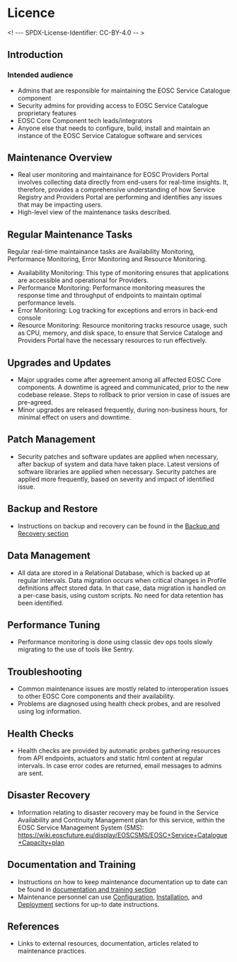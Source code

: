 # Licence

<! --- SPDX-License-Identifier: CC-BY-4.0  -- >

## Introduction

### Intended audience

- Admins that are responsible for maintaining the EOSC Service Catalogue component
- Security admins for providing access to EOSC Service Catalogue proprietary features
- EOSC Core Component tech leads/integrators
- Anyone  else that  needs  to  configure, build, install and maintain an instance of the EOSC Service Catalogue software and services

## Maintenance Overview

- Real user monitoring and maintainance for EOSC Providers Portal involves collecting data directly from end-users for real-time insights. It, therefore, provides a comprehensive understanding of how Service Registry and Providers Portal are performing and identifies any issues that may be impacting users.
- High-level view of the maintenance tasks described.

## Regular Maintenance Tasks

Regular real-time maintainance tasks are Availability Monitoring, Performance Monitoring, Error Monitoring and Resource Monitoring.

- Availability Monitoring: This type of monitoring ensures that applications are accessible and operational for Providers.
- Performance Monitoring: Performance monitoring measures the response time and throughput of endpoints to maintain optimal performance levels.
- Error Monitoring: Log tracking for exceptions and errors in back-end console
- Resource Monitoring: Resource monitoring tracks resource usage, such as CPU, memory, and disk space, to ensure that Service Cataloge and Providers Portal have the necessary resources to run effectively.

## Upgrades and Updates

- Major upgrades come after agreement among all affected EOSC Core components. A downtime is agreed and communicated, prior to the new codebase release. Steps to rollback to prior version in case of issues are pre-agreed.
- Minor upgrades are released frequently, during non-business hours, for minimal effect on users and downtime.

## Patch Management

- Security patches and software updates are applied when necessary, after backup of system and data have taken place. Latest versions of software libraries are applied when necessary. Security patches are applied more frequently, based on severity and impact of identified issue.

## Backup and Restore

- Instructions on backup and recovery can be found in the [Backup and Recovery section](backup-recovery.md)

## Data Management

- All data are stored in a Relational Database, which is backed up at regular intervals. Data migration occurs when critical changes in Profile definitions affect stored data. In that case, data migration is handled on a per-case basis, using custom scripts. No need for data retention has been identified. 

## Performance Tuning

- Performance monitoring is done using classic dev ops tools slowly migrating to the use of tools like Sentry.

## Troubleshooting

- Common maintenance issues are mostly related to interoperation issues to other EOSC Core components and their availability.
- Problems are diagnosed using health check probes, and are resolved using log information.

## Health Checks

- Health checks are provided by automatic probes gathering resources from API endpoints, actuators and static html content at regular intervals. In case error codes are returned, email messages to admins are sent.

## Disaster Recovery

- Information relating to disaster recovery may be found in the Service Availability and Continuity Management plan for this service,  within the EOSC Service Management System (SMS): <https://wiki.eoscfuture.eu/display/EOSCSMS/EOSC+Service+Catalogue+Capacity+plan>

## Documentation and Training

- Instructions on how to keep maintenance documentation up to date can be found in [documentation and training section](documentation-training.md)
- Maintenance personnel can use [Configuration](configuration.md), [Installation](installation.md), and [Deployment](deployment.md) sections for up-to date instructions.

## References

- Links to external resources, documentation, articles related to maintenance practices.
